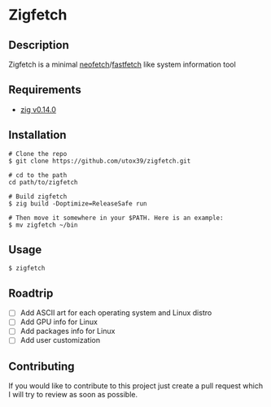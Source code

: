 # Zigfetch

## Description

Zigfetch is a minimal [neofetch](https://github.com/dylanaraps/neofetch)/[fastfetch](https://github.com/fastfetch-cli/fastfetch) like system information tool

## Requirements

- [zig v0.14.0](https://ziglang.org/)

## Installation

```console
# Clone the repo
$ git clone https://github.com/utox39/zigfetch.git

# cd to the path
cd path/to/zigfetch

# Build zigfetch
$ zig build -Doptimize=ReleaseSafe run

# Then move it somewhere in your $PATH. Here is an example:
$ mv zigfetch ~/bin
```

## Usage

```console
$ zigfetch
```

## Roadtrip

- [ ] Add ASCII art for each operating system and Linux distro
- [ ] Add GPU info for Linux
- [ ] Add packages info for Linux
- [ ] Add user customization

## Contributing
If you would like to contribute to this project just create a pull request which I will try to review as soon as possible.

